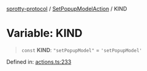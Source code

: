 
[sprotty-protocol](../globals) / [SetPopupModelAction](../Namespace.SetPopupModelAction) / KIND

# Variable: KIND

> `const` **KIND**: `"setPopupModel"` = `'setPopupModel'`

Defined in: [actions.ts:233](https://github.com/eclipse-sprotty/sprotty/blob/f9b2433481cc27a1ac0c92d525a92039ae7f6c76/packages/sprotty-protocol/src/actions.ts#L233)
